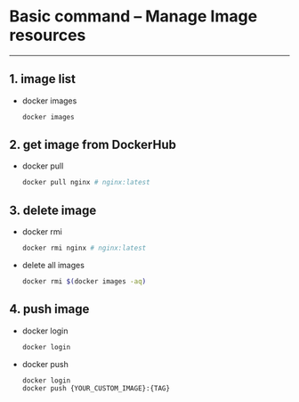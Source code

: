 # Basic command – Manage Image resources
---
## 1. image list
* docker images
    ```sh
    docker images
    ```

## 2. get image from DockerHub
* docker pull
    ```sh
    docker pull nginx # nginx:latest
    ```

## 3. delete image
* docker rmi
    ```sh
    docker rmi nginx # nginx:latest
    ```

* delete all images
    ```sh
    docker rmi $(docker images -aq)
    ```

## 4. push image
* docker login
    ```sh
    docker login
    ```

* docker push
    ```sh
    docker login
    docker push {YOUR_CUSTOM_IMAGE}:{TAG}
    ```